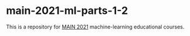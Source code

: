 # main-2021-ml-parts-1-2

This is a repository for [MAIN 2021](https://main-educational.github.io/intro.html) machine-learning educational courses. 
